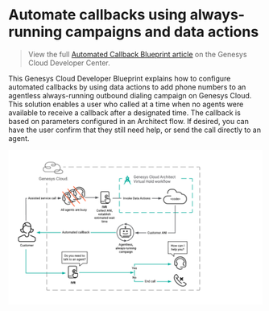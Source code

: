 #  Automate callbacks using always-running campaigns and data actions

> View the full [Automated Callback Blueprint article](https://developer.mypurecloud.com/blueprints/automated-callback-blueprint/) on the Genesys Cloud Developer Center.

This Genesys Cloud Developer Blueprint explains how to configure automated callbacks by using data actions to add phone numbers to an agentless always-running outbound dialing campaign on Genesys Cloud. This solution enables a user who called at a time when no agents were available to receive a callback after a designated time. The callback is based on parameters configured in an Architect flow. If desired, you can have the user confirm that they still need help, or send the call directly to an agent.

![Automate callbacks using agentless, always-running Campaigns and Data Actions](blueprint/images/bpAutoCallbkOverview.png)
